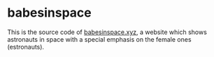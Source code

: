 # babesinspace

This is the source code of [babesinspace.xyz](http://babesinspace.xyz), a website which shows astronauts in space with a special emphasis on the female ones (estronauts).

